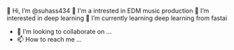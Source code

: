  👋 Hi, I’m @suhass434
 👀 I'm a intrested in EDM music production
 👀 I’m interested in deep learning
 🌱 I’m currently learning deep learning from fastai
- 💞️ I’m looking to collaborate on ...
- 📫 How to reach me ...

<!---
suhass434/suhass434 is a ✨ special ✨ repository because its `README.md` (this file) appears on your GitHub profile.
You can click the Preview link to take a look at your changes.
--->
